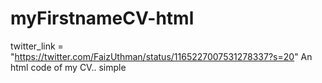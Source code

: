# myFirstnameCV-html
twitter_link = "https://twitter.com/FaizUthman/status/1165227007531278337?s=20"
An html code of my CV.. simple
